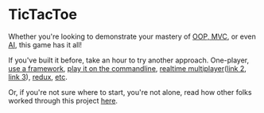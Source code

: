 # TicTacToe

Whether you're looking to demonstrate your mastery of [OOP, MVC](http://mamallamacoding.blogspot.com/2014/03/making-tictactoe-with-object-oriented.html), or even [AI](https://mostafa-samir.github.io/Tic-Tac-Toe-AI/), this game has it all!

If you've built it before, take an hour to try another approach. One-player, [use a framework](https://facebook.github.io/react/tutorial/tutorial.html), [play it on the commandline](http://adamboro.com/blog/misc/tic-tac-toe-in-terminal/), [realtime multiplayer](https://github.com/jefflembeck/socket-tic-tac-toe)([link 2](http://technomason.com/words/?p=315), [link 3](https://blog.dylants.com/2013/05/26/socket-io/)), [redux](http://ramonvictor.github.io/tic-tac-toe-js/), [etc](https://tic-tac-tic-tac-toe.firebaseapp.com/). 

Or, if you're not sure where to start, you're not alone, read how other folks worked through this project [here](https://www.reddit.com/r/FreeCodeCamp/comments/41nw6v/i_find_tic_tac_toe_project_to_be_very_hard_help/).
